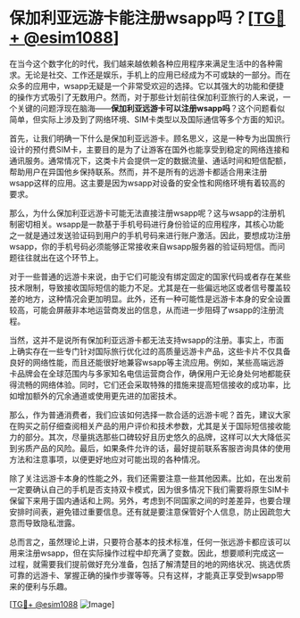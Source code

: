 # 保加利亚远游卡能注册wsapp吗？[[TG💪+ @esim1088](https://t.me/s/esim1088)]

在当今这个数字化的时代，我们越来越依赖各种应用程序来满足生活中的各种需求。无论是社交、工作还是娱乐，手机上的应用已经成为不可或缺的一部分。而在众多的应用中，wsapp无疑是一个非常受欢迎的选择。它以其强大的功能和便捷的操作方式吸引了无数用户。然而，对于那些计划前往保加利亚旅行的人来说，一个关键的问题浮现在脑海——**保加利亚远游卡可以注册wsapp吗**？这个问题看似简单，但实际上涉及到了网络环境、SIM卡类型以及国际通信等多个方面的知识。

首先，让我们明确一下什么是保加利亚远游卡。顾名思义，这是一种专为出国旅行设计的预付费SIM卡，主要目的是为了让游客在国外也能享受到稳定的网络连接和通讯服务。通常情况下，这类卡片会提供一定的数据流量、通话时间和短信配额，帮助用户在异国他乡保持联系。然而，并不是所有的远游卡都适合用来注册wsapp这样的应用。这主要是因为wsapp对设备的安全性和网络环境有着较高的要求。

那么，为什么保加利亚远游卡可能无法直接注册wsapp呢？这与wsapp的注册机制密切相关。wsapp是一款基于手机号码进行身份验证的应用程序，其核心功能之一就是通过发送验证码到用户的手机号码来进行账户激活。因此，要想成功注册wsapp，你的手机号码必须能够正常接收来自wsapp服务器的验证码短信。而问题往往就出在这个环节上。

对于一些普通的远游卡来说，由于它们可能没有绑定固定的国家代码或者存在某些技术限制，导致接收国际短信的能力不足。尤其是在一些偏远地区或者信号覆盖较差的地方，这种情况会更加明显。此外，还有一种可能性是远游卡本身的安全设置较高，可能会屏蔽非本地运营商发出的信息，从而进一步阻碍了wsapp的注册流程。

当然，这并不是说所有保加利亚远游卡都无法支持wsapp的注册。事实上，市面上确实存在一些专门针对国际旅行优化过的高质量远游卡产品，这些卡片不仅具备良好的网络性能，而且还能很好地兼容wsapp等主流应用。例如，某些高端远游卡品牌会在全球范围内与多家知名电信运营商合作，确保用户无论身处何地都能获得流畅的网络体验。同时，它们还会采取特殊的措施来提高短信接收的成功率，比如增加额外的冗余通道或使用更先进的加密技术。

那么，作为普通消费者，我们应该如何选择一款合适的远游卡呢？首先，建议大家在购买之前仔细查阅相关产品的用户评价和技术参数，尤其是关于国际短信接收能力的部分。其次，尽量挑选那些口碑较好且历史悠久的品牌，这样可以大大降低买到劣质产品的风险。最后，如果条件允许的话，最好提前联系客服咨询具体的使用方法和注意事项，以便更好地应对可能出现的各种情况。

除了关注远游卡本身的性能之外，我们还需要注意一些其他因素。比如，在出发前一定要确认自己的手机是否支持双卡模式，因为很多情况下我们需要将原生SIM卡保留下来用于国内通话和上网。另外，考虑到不同国家之间的时差差异，也要合理安排时间表，避免错过重要信息。还有就是要注意保管好个人信息，防止因疏忽大意而导致隐私泄露。

总而言之，虽然理论上讲，只要符合基本的技术标准，任何一张远游卡都应该可以用来注册wsapp，但在实际操作过程中却充满了变数。因此，想要顺利完成这一过程，就需要我们提前做好充分准备，包括了解清楚目的地的网络状况、挑选优质可靠的远游卡、掌握正确的操作步骤等等。只有这样，才能真正享受到wsapp带来的便利与乐趣。

[[TG💪+ @esim1088](https://t.me/s/esim1088) ![Image](https://i.postimg.cc/4NQfJmqS/Snipaste-2025-05-13-00-14-12.png)]
